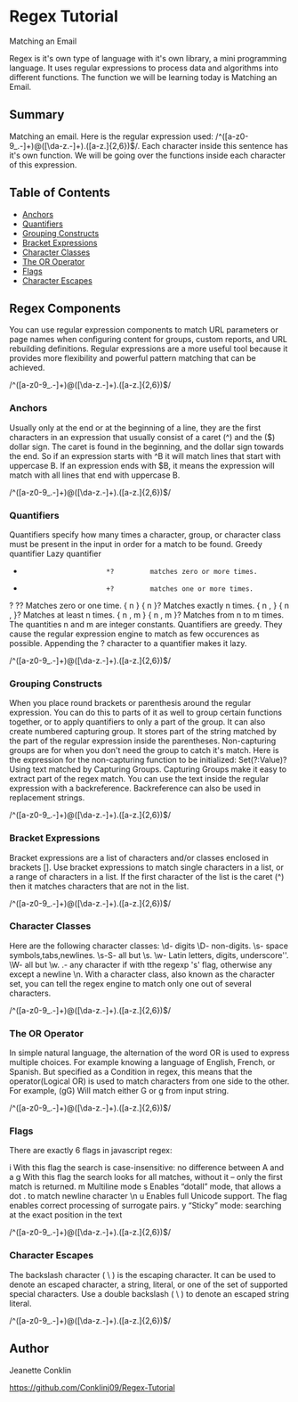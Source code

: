 # Regex Tutorial
Matching an Email

Regex is it's own type of language with it's own library, a mini programming language. 
It uses regular expressions to process data and algorithms into different functions. The function we will be learning today is Matching an Email. 

## Summary

Matching an email. 
Here is the regular expression used:  /^([a-z0-9_\.-]+)@([\da-z\.-]+)\.([a-z\.]{2,6})$/.
Each character inside this sentence has it's own function. 
We will be going over the functions inside each character of this expression. 


## Table of Contents

- [Anchors](#anchors)
- [Quantifiers](#quantifiers)
- [Grouping Constructs](#grouping-constructs)
- [Bracket Expressions](#bracket-expressions)
- [Character Classes](#character-classes)
- [The OR Operator](#the-or-operator)
- [Flags](#flags)
- [Character Escapes](#character-escapes)



## Regex Components
You can use regular expression components to match URL parameters or page names when configuring content for groups, custom reports, and URL rebuilding definitions. Regular expressions are a more useful tool because it provides more flexibility and powerful pattern matching that can be achieved. 

/^([a-z0-9_\.-]+)@([\da-z\.-]+)\.([a-z\.]{2,6})$/

### Anchors
Usually only at the end or at the beginning of a line, they are the first characters in an expression that usually consist of a caret (^) and the ($) dollar sign. The caret is found in the beginning, and the dollar sign towards the end. So if an expression starts with ^B it will match lines that start with uppercase B. If an expression ends with $B, it means the expression will match with all lines that end with uppercase B.

/^([a-z0-9_\.-]+)@([\da-z\.-]+)\.([a-z\.]{2,6})$/

### Quantifiers
Quantifiers specify how many times a character, group, or character class must be present in the input in order for a match to be found. 
Greedy quantifier     Lazy quantifier
*                          *?         matches zero or more times. 
+                          +?         matches one or more times. 
?                          ??         Matches zero or one time.
{ n }                      { n }?     Matches exactly n times. 
{ n , }                    { n , }?   Matches at least n times.
{ n , m }                  { n , m }? Matches from n to m times. 
The quantities n and m are integer constants. Quantifiers are greedy. They cause the regular expression engine to match as few occurences as possible. Appending the ? character to a quantifier makes it lazy. 

/^([a-z0-9_\.-]+)@([\da-z\.-]+)\.([a-z\.]{2,6})$/



### Grouping Constructs
When you place round brackets or parenthesis around the regular expression. You can do this to parts of it as well to group certain functions together, or to apply quantifiers to only a part of the group. It can also create numbered capturing group. It stores part of the string matched by the part of the regular expression inside the parentheses. 
Non-capturing groups are for when you don't need the group to catch it's match. 
Here is the expression for the non-capturing function to be initialized: Set(?:Value)?
Using text matched by Capturing Groups. Capturing Groups make it easy to extract part of the regex match. You can use the text inside the regular expression with a backreference. 
Backreference can also be used in replacement strings.

/^([a-z0-9_\.-]+)@([\da-z\.-]+)\.([a-z\.]{2,6})$/



### Bracket Expressions
Bracket expressions are a list of characters and/or classes enclosed in brackets []. Use bracket expressions to match single characters in a list, or a range of characters in a list. 
If the first character of the list is the caret (^) then it matches characters that are not in the list. 

/^([a-z0-9_\.-]+)@([\da-z\.-]+)\.([a-z\.]{2,6})$/



### Character Classes
Here are the following character classes:
\d- digits
\D- non-digits.
\s- space symbols,tabs,newlines.
\s-S- all but \s.
\w- Latin letters, digits, underscore''.
\W- all but \w.
.- any character if with tthe regexp 's' flag, otherwise any except a newline \n.
With a character class, also known as the character set, you can tell the regex 
engine to match only one out of several characters. 

/^([a-z0-9_\.-]+)@([\da-z\.-]+)\.([a-z\.]{2,6})$/

### The OR Operator
In simple natural language, the alternation of the word OR is used to express multiple choices. 
For example knowing a language of English, French, or Spanish. 
But specified as a Condition in regex, this means that the operator(Logical OR) is used to match characters from one side to the other. For example, (gG) Will match either G or g from input string. 

/^([a-z0-9_\.-]+)@([\da-z\.-]+)\.([a-z\.]{2,6})$/

### Flags
There are exactly 6 flags in javascript regex:

i    With this flag the search is case-insensitive: no difference between A and a 
g    With this flag the search looks for all matches, without it – only the first match is returned.
m    Multiline mode
s    Enables “dotall” mode, that allows a dot . to match newline character \n
u    Enables full Unicode support. The flag enables correct processing of surrogate pairs. 
y    “Sticky” mode: searching at the exact position in the text 

/^([a-z0-9_\.-]+)@([\da-z\.-]+)\.([a-z\.]{2,6})$/

### Character Escapes
The backslash character ( \ ) is the escaping character. It can be used to denote an escaped character, a string, literal, or one of the set of supported special characters. Use a double backslash ( \\ ) to denote an escaped string literal. 

/^([a-z0-9_\.-]+)@([\da-z\.-]+)\.([a-z\.]{2,6})$/


## Author

Jeanette Conklin

https://github.com/Conklinj09/Regex-Tutorial


